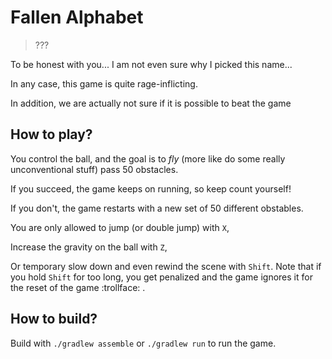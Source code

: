 # Fallen Alphabet

> ???

To be honest with you... I am not even sure why I picked this name...

In any case, this game is quite rage-inflicting.

In addition, we are actually not sure if it is possible to beat the game

## How to play?

You control the ball, and the goal is to *fly* (more like do some really unconventional stuff) pass 50 obstacles.

If you succeed, the game keeps on running, so keep count yourself!

If you don't, the game restarts with a new set of 50 different obstables.

You are only allowed to jump (or double jump) with `X`,

Increase the gravity on the ball with `Z`,

Or temporary slow down and even rewind the scene with `Shift`.
Note that if you hold `Shift` for too long, you get penalized and the game ignores it for the reset of the game :trollface: .

## How to build?

Build with `./gradlew assemble` or `./gradlew run` to run the game.